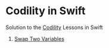 # Codility in Swift
Solution to the [Codility](https://app.codility.com/programmers/lessons) Lessons in Swift

1. [Swap Two Variables](https://github.com/shahrukhalam/Codility-in-Swift/blob/master/Swap.swift)

